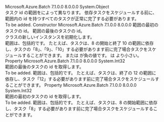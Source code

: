 <Type Name="TaskIdRange" FullName="Microsoft.Azure.Batch.TaskIdRange">
  <TypeSignature Language="C#" Value="public class TaskIdRange" />
  <TypeSignature Language="ILAsm" Value=".class public auto ansi beforefieldinit TaskIdRange extends System.Object" />
  <TypeSignature Language="DocId" Value="T:Microsoft.Azure.Batch.TaskIdRange" />
  <TypeSignature Language="VB.NET" Value="Public Class TaskIdRange" />
  <TypeSignature Language="F#" Value="type TaskIdRange = class&#xA;    interface ITransportObjectProvider&lt;TaskIdRange&gt;&#xA;    interface IPropertyMetadata&#xA;    interface IModifiable&#xA;    interface IReadOnly" />
  <AssemblyInfo>
    <AssemblyName>Microsoft.Azure.Batch</AssemblyName>
    <AssemblyVersion>7.1.0.0</AssemblyVersion>
    <AssemblyVersion>8.0.0.0</AssemblyVersion>
  </AssemblyInfo>
  <Base>
    <BaseTypeName>System.Object</BaseTypeName>
  </Base>
  <Interfaces />
  <Docs>
    <summary>
            タスク id の範囲を<see cref="T:Microsoft.Azure.Batch.CloudTask" />によって異なります。 依存タスクをスケジュールする前に、範囲内の id を持つすべてのタスクが正常に完了する必要があります。
            </summary>
    <remarks>To be added.</remarks>
  </Docs>
  <Members>
    <Member MemberName=".ctor">
      <MemberSignature Language="C#" Value="public TaskIdRange (int start, int end);" />
      <MemberSignature Language="ILAsm" Value=".method public hidebysig specialname rtspecialname instance void .ctor(int32 start, int32 end) cil managed" />
      <MemberSignature Language="DocId" Value="M:Microsoft.Azure.Batch.TaskIdRange.#ctor(System.Int32,System.Int32)" />
      <MemberSignature Language="VB.NET" Value="Public Sub New (start As Integer, end As Integer)" />
      <MemberSignature Language="F#" Value="new Microsoft.Azure.Batch.TaskIdRange : int * int -&gt; Microsoft.Azure.Batch.TaskIdRange" Usage="new Microsoft.Azure.Batch.TaskIdRange (start, end)" />
      <MemberType>Constructor</MemberType>
      <AssemblyInfo>
        <AssemblyName>Microsoft.Azure.Batch</AssemblyName>
        <AssemblyVersion>7.1.0.0</AssemblyVersion>
        <AssemblyVersion>8.0.0.0</AssemblyVersion>
      </AssemblyInfo>
      <Parameters>
        <Parameter Name="start" Type="System.Int32" />
        <Parameter Name="end" Type="System.Int32" />
      </Parameters>
      <Docs>
        <param name="start">範囲の最初のタスクの id。</param>
        <param name="end">範囲の最後のタスクの id。</param>
        <summary>
            <see cref="T:Microsoft.Azure.Batch.TaskIdRange" /> クラスの新しいインスタンスを初期化します。
            </summary>
        <remarks>
            範囲は、包括的です。 たとえば、タスクは、8 の開始と終了 10 の範囲に依存し、タスクの「8」、「9」、「10」する必要があります前に完了場合タスクをスケジュールすることができます。
            </remarks>
        <exception cref="T:System.ArgumentOutOfRangeException">
          <paramref name="start" /> または <paramref name="end" /> が負の値です。</exception>
        <exception cref="T:System.ArgumentException">
          <paramref name="end" /> は <paramref name="start" /> より小さい。</exception>
      </Docs>
    </Member>
    <Member MemberName="End">
      <MemberSignature Language="C#" Value="public int End { get; }" />
      <MemberSignature Language="ILAsm" Value=".property instance int32 End" />
      <MemberSignature Language="DocId" Value="P:Microsoft.Azure.Batch.TaskIdRange.End" />
      <MemberSignature Language="VB.NET" Value="Public ReadOnly Property End As Integer" />
      <MemberSignature Language="F#" Value="member this.End : int" Usage="Microsoft.Azure.Batch.TaskIdRange.End" />
      <MemberType>Property</MemberType>
      <AssemblyInfo>
        <AssemblyName>Microsoft.Azure.Batch</AssemblyName>
        <AssemblyVersion>7.1.0.0</AssemblyVersion>
        <AssemblyVersion>8.0.0.0</AssemblyVersion>
      </AssemblyInfo>
      <ReturnValue>
        <ReturnType>System.Int32</ReturnType>
      </ReturnValue>
      <Docs>
        <summary>
            範囲の最後のタスクの id を取得します。
            </summary>
        <value>To be added.</value>
        <remarks>
            範囲は、包括的です。 たとえば、タスクは、終了の 12 の範囲に依存し、タスク「12」する必要があります前に完了場合タスクをスケジュールすることができます。
            </remarks>
      </Docs>
    </Member>
    <Member MemberName="Start">
      <MemberSignature Language="C#" Value="public int Start { get; }" />
      <MemberSignature Language="ILAsm" Value=".property instance int32 Start" />
      <MemberSignature Language="DocId" Value="P:Microsoft.Azure.Batch.TaskIdRange.Start" />
      <MemberSignature Language="VB.NET" Value="Public ReadOnly Property Start As Integer" />
      <MemberSignature Language="F#" Value="member this.Start : int" Usage="Microsoft.Azure.Batch.TaskIdRange.Start" />
      <MemberType>Property</MemberType>
      <AssemblyInfo>
        <AssemblyName>Microsoft.Azure.Batch</AssemblyName>
        <AssemblyVersion>7.1.0.0</AssemblyVersion>
        <AssemblyVersion>8.0.0.0</AssemblyVersion>
      </AssemblyInfo>
      <ReturnValue>
        <ReturnType>System.Int32</ReturnType>
      </ReturnValue>
      <Docs>
        <summary>
            範囲の最初のタスクの id を取得します。
            </summary>
        <value>To be added.</value>
        <remarks>
            範囲は、包括的です。 たとえば、タスクは、8 の開始範囲に依存し、タスク「8」する必要があります前に完了場合タスクをスケジュールすることができます。
            </remarks>
      </Docs>
    </Member>
  </Members>
</Type>